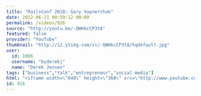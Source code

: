 ```yaml
---
title: "RailsConf 2010: Gary Vaynerchuk"
date: 2012-06-21 00:59:12 00:00
permalink: /videos/926
source: "http://youtu.be/-QWHkcCP3tA"
featured: false
provider: "YouTube"
thumbnail: "http://i2.ytimg.com/vi/-QWHkcCP3tA/hqdefault.jpg"
user:
  id: 1086
  username: "byderekj"
  name: "Derek Jensen"
tags: ["business","talk","entrepreneur","social media"]
html: "<iframe width=\"640\" height=\"360\" src=\"http://www.youtube.com/embed/-QWHkcCP3tA?wmode=transparent&fs=1&feature=oembed\" frameborder=\"0\" allowfullscreen></iframe>"
id: 926
---
```


